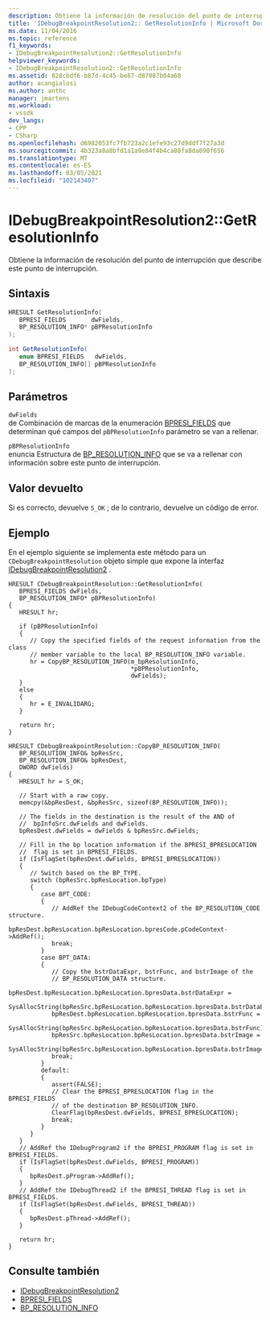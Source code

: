 ```yaml
---
description: Obtiene la información de resolución del punto de interrupción que describe este punto de interrupción.
title: 'IDebugBreakpointResolution2:: GetResolutionInfo | Microsoft Docs'
ms.date: 11/04/2016
ms.topic: reference
f1_keywords:
- IDebugBreakpointResolution2::GetResolutionInfo
helpviewer_keywords:
- IDebugBreakpointResolution2::GetResolutionInfo
ms.assetid: 828cbdf6-b87d-4c45-be87-d87087b04a60
author: acangialosi
ms.author: anthc
manager: jmartens
ms.workload:
- vssdk
dev_langs:
- CPP
- CSharp
ms.openlocfilehash: d6982053fc7fb723a2c1efe93c27d9ddf7f27a3d
ms.sourcegitcommit: 4b323a8a8bfd1a1a9e84f4b4ca88fa8da690f656
ms.translationtype: MT
ms.contentlocale: es-ES
ms.lasthandoff: 03/05/2021
ms.locfileid: "102143407"
---
```

# <a name="idebugbreakpointresolution2getresolutioninfo"></a>IDebugBreakpointResolution2::GetResolutionInfo
Obtiene la información de resolución del punto de interrupción que describe este punto de interrupción.

## <a name="syntax"></a>Sintaxis

```cpp
HRESULT GetResolutionInfo( 
   BPRESI_FIELDS       dwFields,
   BP_RESOLUTION_INFO* pBPResolutionInfo
);
```

```csharp
int GetResolutionInfo( 
   enum BPRESI_FIELDS   dwFields,
   BP_RESOLUTION_INFO[] pBPResolutionInfo
);
```

## <a name="parameters"></a>Parámetros
`dwFields`\
de Combinación de marcas de la enumeración [BPRESI_FIELDS](../../../extensibility/debugger/reference/bpresi-fields.md) que determinan qué campos del `pBPResolutionInfo` parámetro se van a rellenar.

`pBPResolutionInfo`\
enuncia Estructura de [BP_RESOLUTION_INFO](../../../extensibility/debugger/reference/bp-resolution-info.md) que se va a rellenar con información sobre este punto de interrupción.

## <a name="return-value"></a>Valor devuelto
 Si es correcto, devuelve `S_OK` ; de lo contrario, devuelve un código de error.

## <a name="example"></a>Ejemplo
 En el ejemplo siguiente se implementa este método para un `CDebugBreakpointResolution` objeto simple que expone la interfaz [IDebugBreakpointResolution2](../../../extensibility/debugger/reference/idebugbreakpointresolution2.md) .

```
HRESULT CDebugBreakpointResolution::GetResolutionInfo(
   BPRESI_FIELDS dwFields,
   BP_RESOLUTION_INFO* pBPResolutionInfo)
{
   HRESULT hr;

   if (pBPResolutionInfo)
   {
      // Copy the specified fields of the request information from the class
      // member variable to the local BP_RESOLUTION_INFO variable.
      hr = CopyBP_RESOLUTION_INFO(m_bpResolutionInfo,
                                  *pBPResolutionInfo,
                                  dwFields);
   }
   else
   {
      hr = E_INVALIDARG;
   }

   return hr;
}

HRESULT CDebugBreakpointResolution::CopyBP_RESOLUTION_INFO(
   BP_RESOLUTION_INFO& bpResSrc,
   BP_RESOLUTION_INFO& bpResDest,
   DWORD dwFields)
{
   HRESULT hr = S_OK;

   // Start with a raw copy.
   memcpy(&bpResDest, &bpResSrc, sizeof(BP_RESOLUTION_INFO));

   // The fields in the destination is the result of the AND of
   //  bpInfoSrc.dwFields and dwFields.
   bpResDest.dwFields = dwFields & bpResSrc.dwFields;

   // Fill in the bp location information if the BPRESI_BPRESLOCATION
   //  flag is set in BPRESI_FIELDS.
   if (IsFlagSet(bpResDest.dwFields, BPRESI_BPRESLOCATION))
   {
      // Switch based on the BP_TYPE.
      switch (bpResSrc.bpResLocation.bpType)
      {
         case BPT_CODE:
         {
            // AddRef the IDebugCodeContext2 of the BP_RESOLUTION_CODE structure.
            bpResDest.bpResLocation.bpResLocation.bpresCode.pCodeContext->AddRef();
            break;
         }
         case BPT_DATA:
         {
            // Copy the bstrDataExpr, bstrFunc, and bstrImage of the
            // BP_RESOLUTION_DATA structure.
            bpResDest.bpResLocation.bpResLocation.bpresData.bstrDataExpr =
               SysAllocString(bpResSrc.bpResLocation.bpResLocation.bpresData.bstrDataExpr);
            bpResDest.bpResLocation.bpResLocation.bpresData.bstrFunc =
               SysAllocString(bpResSrc.bpResLocation.bpResLocation.bpresData.bstrFunc);
            bpResSrc.bpResLocation.bpResLocation.bpresData.bstrImage =
               SysAllocString(bpResSrc.bpResLocation.bpResLocation.bpresData.bstrImage);
            break;
         }
         default:
         {
            assert(FALSE);
            // Clear the BPRESI_BPRESLOCATION flag in the BPRESI_FIELDS
            // of the destination BP_RESOLUTION_INFO.
            ClearFlag(bpResDest.dwFields, BPRESI_BPRESLOCATION);
            break;
         }
      }
   }
   // AddRef the IDebugProgram2 if the BPRESI_PROGRAM flag is set in BPRESI_FIELDS.
   if (IsFlagSet(bpResDest.dwFields, BPRESI_PROGRAM))
   {
      bpResDest.pProgram->AddRef();
   }
   // AddRef the IDebugThread2 if the BPRESI_THREAD flag is set in BPRESI_FIELDS.
   if (IsFlagSet(bpResDest.dwFields, BPRESI_THREAD))
   {
      bpResDest.pThread->AddRef();
   }

   return hr;
}
```

## <a name="see-also"></a>Consulte también
- [IDebugBreakpointResolution2](../../../extensibility/debugger/reference/idebugbreakpointresolution2.md)
- [BPRESI_FIELDS](../../../extensibility/debugger/reference/bpresi-fields.md)
- [BP_RESOLUTION_INFO](../../../extensibility/debugger/reference/bp-resolution-info.md)

